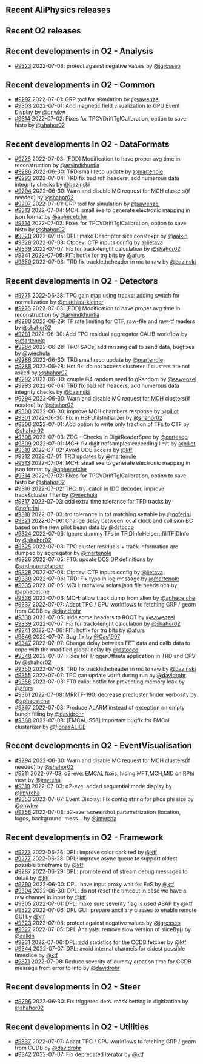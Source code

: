## Recent AliPhysics releases
## Recent O2 releases
## Recent developments in O2 - Analysis
- [\#9323](https://github.com/AliceO2Group/AliceO2/pull/9323) 2022-07-08: protect against negative values by [@jgrosseo](https://github.com/jgrosseo)
## Recent developments in O2 - Common
- [\#9297](https://github.com/AliceO2Group/AliceO2/pull/9297) 2022-07-01: GRP tool for simulation by [@sawenzel](https://github.com/sawenzel)
- [\#9303](https://github.com/AliceO2Group/AliceO2/pull/9303) 2022-07-01: Add magnetic field visualization to GPU Event Display by [@pnwkw](https://github.com/pnwkw)
- [\#9314](https://github.com/AliceO2Group/AliceO2/pull/9314) 2022-07-02: Fixes for TPCVDriftTglCalibration, option to save histo by [@shahor02](https://github.com/shahor02)
## Recent developments in O2 - DataFormats
- [\#9276](https://github.com/AliceO2Group/AliceO2/pull/9276) 2022-07-03: [FDD] Modification to have proper avg time in reconstruction by [@arvindkhuntia](https://github.com/arvindkhuntia)
- [\#9286](https://github.com/AliceO2Group/AliceO2/pull/9286) 2022-06-30: TRD small reco update by [@martenole](https://github.com/martenole)
- [\#9293](https://github.com/AliceO2Group/AliceO2/pull/9293) 2022-07-04: TRD fix bad rdh headers, add numerous data integrity checks by [@bazinski](https://github.com/bazinski)
- [\#9294](https://github.com/AliceO2Group/AliceO2/pull/9294) 2022-06-30: Warn and disable MC request for MCH clusters(if needed) by [@shahor02](https://github.com/shahor02)
- [\#9297](https://github.com/AliceO2Group/AliceO2/pull/9297) 2022-07-01: GRP tool for simulation by [@sawenzel](https://github.com/sawenzel)
- [\#9313](https://github.com/AliceO2Group/AliceO2/pull/9313) 2022-07-04: MCH: small exe to generate electronic mapping in json format by [@aphecetche](https://github.com/aphecetche)
- [\#9314](https://github.com/AliceO2Group/AliceO2/pull/9314) 2022-07-02: Fixes for TPCVDriftTglCalibration, option to save histo by [@shahor02](https://github.com/shahor02)
- [\#9320](https://github.com/AliceO2Group/AliceO2/pull/9320) 2022-07-05: DPL: make Descriptor size constexpr by [@aalkin](https://github.com/aalkin)
- [\#9328](https://github.com/AliceO2Group/AliceO2/pull/9328) 2022-07-08: Ctpdev: CTP inputs config by [@lietava](https://github.com/lietava)
- [\#9339](https://github.com/AliceO2Group/AliceO2/pull/9339) 2022-07-07: Fix for track-lenght calculation by [@shahor02](https://github.com/shahor02)
- [\#9341](https://github.com/AliceO2Group/AliceO2/pull/9341) 2022-07-06: FIT: hotfix for trg bits by [@afurs](https://github.com/afurs)
- [\#9350](https://github.com/AliceO2Group/AliceO2/pull/9350) 2022-07-08: TRD fix tracklethcheader in mc to raw by [@bazinski](https://github.com/bazinski)
## Recent developments in O2 - Detectors
- [\#9275](https://github.com/AliceO2Group/AliceO2/pull/9275) 2022-06-28: TPC gain map using tracks: adding switch for normalization by [@matthias-kleiner](https://github.com/matthias-kleiner)
- [\#9276](https://github.com/AliceO2Group/AliceO2/pull/9276) 2022-07-03: [FDD] Modification to have proper avg time in reconstruction by [@arvindkhuntia](https://github.com/arvindkhuntia)
- [\#9280](https://github.com/AliceO2Group/AliceO2/pull/9280) 2022-06-29: TF rate limiting for CTF, raw-file and raw-tf readers by [@shahor02](https://github.com/shahor02)
- [\#9281](https://github.com/AliceO2Group/AliceO2/pull/9281) 2022-06-30: Add TPC residual aggregator CALIB workflow by [@martenole](https://github.com/martenole)
- [\#9284](https://github.com/AliceO2Group/AliceO2/pull/9284) 2022-06-28: TPC: SACs, add missing call to send data, bugfixes by [@wiechula](https://github.com/wiechula)
- [\#9286](https://github.com/AliceO2Group/AliceO2/pull/9286) 2022-06-30: TRD small reco update by [@martenole](https://github.com/martenole)
- [\#9288](https://github.com/AliceO2Group/AliceO2/pull/9288) 2022-06-28: Hot fix: do not access clusterer if clusters are not asked by [@shahor02](https://github.com/shahor02)
- [\#9292](https://github.com/AliceO2Group/AliceO2/pull/9292) 2022-06-30: couple G4 random seed to gRandom by [@sawenzel](https://github.com/sawenzel)
- [\#9293](https://github.com/AliceO2Group/AliceO2/pull/9293) 2022-07-04: TRD fix bad rdh headers, add numerous data integrity checks by [@bazinski](https://github.com/bazinski)
- [\#9294](https://github.com/AliceO2Group/AliceO2/pull/9294) 2022-06-30: Warn and disable MC request for MCH clusters(if needed) by [@shahor02](https://github.com/shahor02)
- [\#9300](https://github.com/AliceO2Group/AliceO2/pull/9300) 2022-06-30: improve MCH chambers response by [@pillot](https://github.com/pillot)
- [\#9301](https://github.com/AliceO2Group/AliceO2/pull/9301) 2022-06-30: Fix in HBFUtilsInitializer by [@shahor02](https://github.com/shahor02)
- [\#9306](https://github.com/AliceO2Group/AliceO2/pull/9306) 2022-07-01: Add option to write only fraction of TFs to CTF by [@shahor02](https://github.com/shahor02)
- [\#9308](https://github.com/AliceO2Group/AliceO2/pull/9308) 2022-07-03: ZDC - Checks in DigitReaderSpec by [@cortesep](https://github.com/cortesep)
- [\#9309](https://github.com/AliceO2Group/AliceO2/pull/9309) 2022-07-01: MCH: fix digit nofsamples exceeding limit by [@pillot](https://github.com/pillot)
- [\#9310](https://github.com/AliceO2Group/AliceO2/pull/9310) 2022-07-02: Avoid OOB access by [@ktf](https://github.com/ktf)
- [\#9312](https://github.com/AliceO2Group/AliceO2/pull/9312) 2022-07-01: TRD updates by [@martenole](https://github.com/martenole)
- [\#9313](https://github.com/AliceO2Group/AliceO2/pull/9313) 2022-07-04: MCH: small exe to generate electronic mapping in json format by [@aphecetche](https://github.com/aphecetche)
- [\#9314](https://github.com/AliceO2Group/AliceO2/pull/9314) 2022-07-02: Fixes for TPCVDriftTglCalibration, option to save histo by [@shahor02](https://github.com/shahor02)
- [\#9316](https://github.com/AliceO2Group/AliceO2/pull/9316) 2022-07-02: TPC: try..catch in IDC decoder, improve track&cluster filter by [@wiechula](https://github.com/wiechula)
- [\#9317](https://github.com/AliceO2Group/AliceO2/pull/9317) 2022-07-03: add extra time tolerance for TRD tracks by [@noferini](https://github.com/noferini)
- [\#9318](https://github.com/AliceO2Group/AliceO2/pull/9318) 2022-07-03: trd tolerance in tof matching settable by [@noferini](https://github.com/noferini)
- [\#9321](https://github.com/AliceO2Group/AliceO2/pull/9321) 2022-07-06: Change delay between local clock and collision BC based on the new pilot beam data by [@dstocco](https://github.com/dstocco)
- [\#9324](https://github.com/AliceO2Group/AliceO2/pull/9324) 2022-07-06: Ignore dummy TFs in TFIDInfoHelper::fillTFIDInfo by [@shahor02](https://github.com/shahor02)
- [\#9325](https://github.com/AliceO2Group/AliceO2/pull/9325) 2022-07-08: TPC cluster residuals + track information are dumped by aggregator by [@martenole](https://github.com/martenole)
- [\#9326](https://github.com/AliceO2Group/AliceO2/pull/9326) 2022-07-05: FT0: update DCS DP definitions by [@andreasmolander](https://github.com/andreasmolander)
- [\#9328](https://github.com/AliceO2Group/AliceO2/pull/9328) 2022-07-08: Ctpdev: CTP inputs config by [@lietava](https://github.com/lietava)
- [\#9330](https://github.com/AliceO2Group/AliceO2/pull/9330) 2022-07-06: TRD: Fix typo in log message by [@martenole](https://github.com/martenole)
- [\#9335](https://github.com/AliceO2Group/AliceO2/pull/9335) 2022-07-05: MCH: mchview solars.json file needs nch by [@aphecetche](https://github.com/aphecetche)
- [\#9336](https://github.com/AliceO2Group/AliceO2/pull/9336) 2022-07-06: MCH: allow track dump from alien by [@aphecetche](https://github.com/aphecetche)
- [\#9337](https://github.com/AliceO2Group/AliceO2/pull/9337) 2022-07-07: Adapt TPC / GPU workflows to fetching GRP / geom from CCDB by [@davidrohr](https://github.com/davidrohr)
- [\#9338](https://github.com/AliceO2Group/AliceO2/pull/9338) 2022-07-05: hide some headers to ROOT by [@sawenzel](https://github.com/sawenzel)
- [\#9339](https://github.com/AliceO2Group/AliceO2/pull/9339) 2022-07-07: Fix for track-lenght calculation by [@shahor02](https://github.com/shahor02)
- [\#9341](https://github.com/AliceO2Group/AliceO2/pull/9341) 2022-07-06: FIT: hotfix for trg bits by [@afurs](https://github.com/afurs)
- [\#9346](https://github.com/AliceO2Group/AliceO2/pull/9346) 2022-07-07: Bug-fix by [@Cas1997](https://github.com/Cas1997)
- [\#9347](https://github.com/AliceO2Group/AliceO2/pull/9347) 2022-07-07: Change delay between FET data and calib data to cope with the modified global delay by [@dstocco](https://github.com/dstocco)
- [\#9348](https://github.com/AliceO2Group/AliceO2/pull/9348) 2022-07-07: Fixes for TriggerOffsets application in TRD and CPV by [@shahor02](https://github.com/shahor02)
- [\#9350](https://github.com/AliceO2Group/AliceO2/pull/9350) 2022-07-08: TRD fix tracklethcheader in mc to raw by [@bazinski](https://github.com/bazinski)
- [\#9355](https://github.com/AliceO2Group/AliceO2/pull/9355) 2022-07-07: TPC can update vdrift during run by [@davidrohr](https://github.com/davidrohr)
- [\#9358](https://github.com/AliceO2Group/AliceO2/pull/9358) 2022-07-08: FT0 calib: hotfix for preventing memory leak by [@afurs](https://github.com/afurs)
- [\#9361](https://github.com/AliceO2Group/AliceO2/pull/9361) 2022-07-08: MRRTF-190: decrease precluster finder verbosity by [@aphecetche](https://github.com/aphecetche)
- [\#9367](https://github.com/AliceO2Group/AliceO2/pull/9367) 2022-07-08: Produce ALARM instead of exception on empty bunch filling by [@davidrohr](https://github.com/davidrohr)
- [\#9368](https://github.com/AliceO2Group/AliceO2/pull/9368) 2022-07-08: [EMCAL-558] important bugfix for EMCal clusterizer by [@fjonasALICE](https://github.com/fjonasALICE)
## Recent developments in O2 - EventVisualisation
- [\#9294](https://github.com/AliceO2Group/AliceO2/pull/9294) 2022-06-30: Warn and disable MC request for MCH clusters(if needed) by [@shahor02](https://github.com/shahor02)
- [\#9311](https://github.com/AliceO2Group/AliceO2/pull/9311) 2022-07-03: o2-eve: EMCAL fixes, hiding MFT,MCH,MID on RPhi view by [@jmyrcha](https://github.com/jmyrcha)
- [\#9319](https://github.com/AliceO2Group/AliceO2/pull/9319) 2022-07-03: o2-eve: added sequential mode display by [@jmyrcha](https://github.com/jmyrcha)
- [\#9353](https://github.com/AliceO2Group/AliceO2/pull/9353) 2022-07-07: Event Display: Fix config string for phos phi size by [@pnwkw](https://github.com/pnwkw)
- [\#9356](https://github.com/AliceO2Group/AliceO2/pull/9356) 2022-07-08: o2-eve: screenshot parametrization (location, logos, background, mess… by [@jmyrcha](https://github.com/jmyrcha)
## Recent developments in O2 - Framework
- [\#9273](https://github.com/AliceO2Group/AliceO2/pull/9273) 2022-06-26: DPL: improve color dark red by [@ktf](https://github.com/ktf)
- [\#9277](https://github.com/AliceO2Group/AliceO2/pull/9277) 2022-06-28: DPL: improve async queue to support oldest possible timeframe by [@ktf](https://github.com/ktf)
- [\#9287](https://github.com/AliceO2Group/AliceO2/pull/9287) 2022-06-29: DPL: promote end of stream debug messages to detail by [@ktf](https://github.com/ktf)
- [\#9290](https://github.com/AliceO2Group/AliceO2/pull/9290) 2022-06-30: DPL: have input proxy wait for EoS by [@ktf](https://github.com/ktf)
- [\#9304](https://github.com/AliceO2Group/AliceO2/pull/9304) 2022-06-30: DPL: do not reset the timeout in case we have a raw channel in input by [@ktf](https://github.com/ktf)
- [\#9305](https://github.com/AliceO2Group/AliceO2/pull/9305) 2022-07-01: DPL: make sure severity flag is used ASAP by [@ktf](https://github.com/ktf)
- [\#9322](https://github.com/AliceO2Group/AliceO2/pull/9322) 2022-07-06: DPL GUI: prepare ancillary classes to enable remote GUI by [@ktf](https://github.com/ktf)
- [\#9323](https://github.com/AliceO2Group/AliceO2/pull/9323) 2022-07-08: protect against negative values by [@jgrosseo](https://github.com/jgrosseo)
- [\#9327](https://github.com/AliceO2Group/AliceO2/pull/9327) 2022-07-05: DPL Analysis: remove slow version of sliceBy() by [@aalkin](https://github.com/aalkin)
- [\#9331](https://github.com/AliceO2Group/AliceO2/pull/9331) 2022-07-06: DPL: add statistics for the CCDB fetcher by [@ktf](https://github.com/ktf)
- [\#9344](https://github.com/AliceO2Group/AliceO2/pull/9344) 2022-07-07: DPL: avoid internal channels for oldest possible timeslice by [@ktf](https://github.com/ktf)
- [\#9371](https://github.com/AliceO2Group/AliceO2/pull/9371) 2022-07-08: Reduce severity of dummy creation time for CCDB message from error to info by [@davidrohr](https://github.com/davidrohr)
## Recent developments in O2 - Steer
- [\#9296](https://github.com/AliceO2Group/AliceO2/pull/9296) 2022-06-30: Fix triggered dets. mask setting in digitization by [@shahor02](https://github.com/shahor02)
## Recent developments in O2 - Utilities
- [\#9337](https://github.com/AliceO2Group/AliceO2/pull/9337) 2022-07-07: Adapt TPC / GPU workflows to fetching GRP / geom from CCDB by [@davidrohr](https://github.com/davidrohr)
- [\#9342](https://github.com/AliceO2Group/AliceO2/pull/9342) 2022-07-07: Fix deprecated iterator by [@ktf](https://github.com/ktf)
